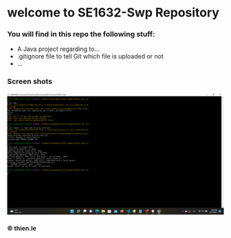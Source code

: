 # welcome to SE1632-Swp Repository
### You will find in this repo the following stuff:
* A Java project regarding to...
* .gitignore file to tell Git which file is uploaded or not
* ...
### Screen shots
![Source code](https://github.com/Thien0303/SE1632-Swp/blob/main/image/source.png)
#### © thien.le 